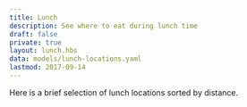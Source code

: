 ```yaml
---
title: Lunch
description: See where to eat during lunch time
draft: false
private: true
layout: lunch.hbs
data: models/lunch-locations.yaml
lastmod: 2017-09-14
---
```


Here is a brief selection of lunch locations sorted by distance.
